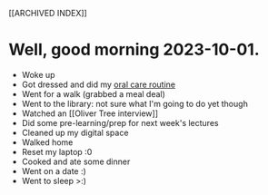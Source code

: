 [[ARCHIVED INDEX]]
# Well, good morning 2023-10-01.
 - Woke up
 - Got dressed and did my [oral care routine](Health.md#Oral%20Care)
 - Went for a walk (grabbed a meal deal)
 - Went to the library: not sure what I'm going to do yet though
 - Watched an [[Oliver Tree interview]]
 - Did some pre-learning/prep for next week's lectures
 - Cleaned up my digital space
 - Walked home
 - Reset my laptop :0
 - Cooked and ate some dinner
 - Went on a date :)
 - Went to sleep >:)